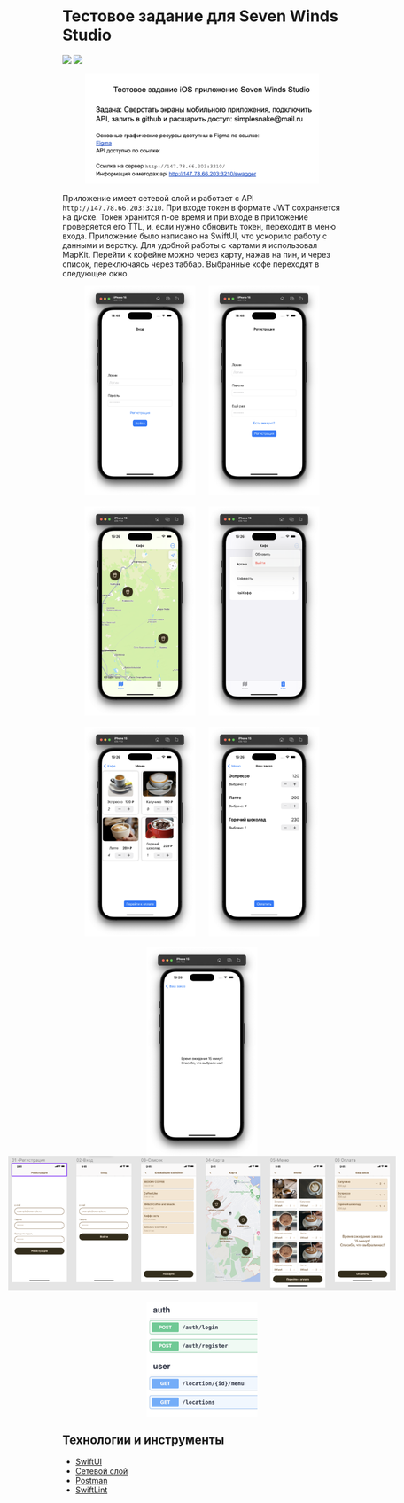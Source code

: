 # Тестовое задание для Seven Winds Studio

![](https://img.shields.io/badge/iOS-17%2B-green?logo=apple)
![](https://img.shields.io/badge/Swift%205.9-FA7343?style=flat&logo=swift&logoColor=white)

<div align="center">
    <img src="img/task.png" alt="AppIcon" height="200">
</div>

Приложение имеет сетевой слой и работает с API `http://147.78.66.203:3210`.
При входе токен в формате JWT сохраняется на диске. Токен хранится n-ое время и при входе в приложение проверяется его TTL, и, если нужно обновить токен, переходит в меню входа.
Приложение было написано на SwiftUI, что ускорило работу с данными и верстку.
Для удобной работы с картами я использовал MapKit.
Перейти к кофейне можно через карту, нажав на пин, и через список, переключаясь через таббар. Выбранные кофе переходят в следующее окно.

<div style="display: flex; flex-direction: row; flex-wrap: wrap; justify-content: center; column-gap: 24px; row-gap: 20px;">
  <img src="img/1.1.png" style="width:200px;">
  <img src="img/1.2.png" style="width:200px;">
  <img src="img/2.png" style="width:200px;">
  <img src="img/3.png" style="width:200px;">
  <img src="img/4.png" style="width:200px;">
  <img src="img/5.png" style="width:200px;">
  <img src="img/6.png" style="width:200px;">
</div>

<div style="display: flex; flex-direction: row; flex-wrap: wrap; justify-content: center; column-gap: 24px; row-gap: 20px;">
  <img src="img/figma.png" style="max-width:700px;">
  <img src="img/swagger.png" style="width:200px;">
</div>

## Технологии и инструменты

- [SwiftUI](https://developer.apple.com/xcode/swiftui/)
- [Сетевой слой](https://habr.com/ru/articles/443514/)
- [Postman](https://www.postman.com/)
- [SwiftLint](https://github.com/realm/SwiftLint)
